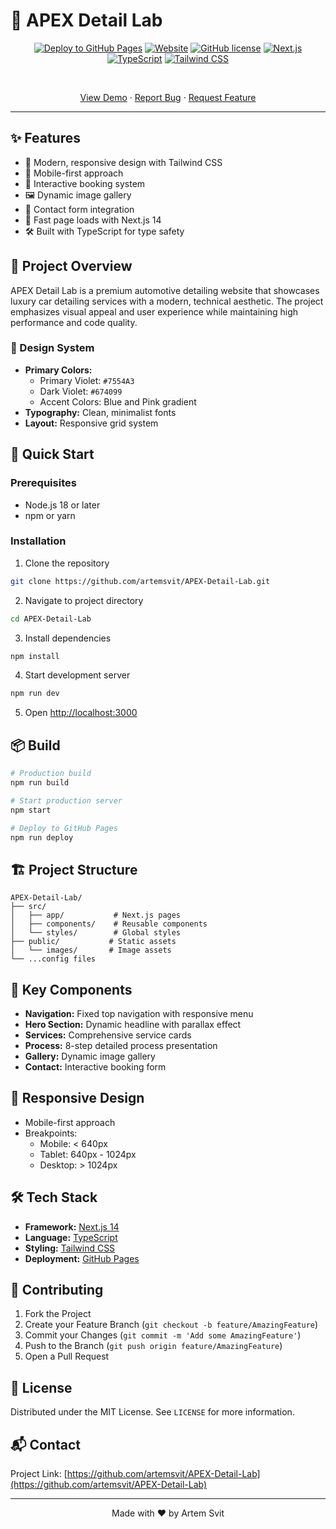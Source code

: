 # 🚗 APEX Detail Lab

<div align="center">

[![Deploy to GitHub Pages](https://github.com/artemsvit/APEX-Detail-Lab/actions/workflows/deploy.yml/badge.svg)](https://github.com/artemsvit/APEX-Detail-Lab/actions/workflows/deploy.yml)
[![Website](https://img.shields.io/website?url=https%3A%2F%2Fartemsvit.github.io%2FAPEX-Detail-Lab)](https://artemsvit.github.io/APEX-Detail-Lab)
[![GitHub license](https://img.shields.io/github/license/artemsvit/APEX-Detail-Lab)](https://github.com/artemsvit/APEX-Detail-Lab/blob/main/LICENSE)
[![Next.js](https://img.shields.io/badge/Next.js-14.0.3-black)](https://nextjs.org/)
[![TypeScript](https://img.shields.io/badge/TypeScript-5.3.2-blue)](https://www.typescriptlang.org/)
[![Tailwind CSS](https://img.shields.io/badge/Tailwind%20CSS-3.3.5-38B2AC)](https://tailwindcss.com/)

<br />

[View Demo](https://artemsvit.github.io/APEX-Detail-Lab) · [Report Bug](https://github.com/artemsvit/APEX-Detail-Lab/issues) · [Request Feature](https://github.com/artemsvit/APEX-Detail-Lab/issues)

---

</div>

## ✨ Features

- 🎨 Modern, responsive design with Tailwind CSS
- 📱 Mobile-first approach
- 🔄 Interactive booking system
- 🖼️ Dynamic image gallery
- 📝 Contact form integration
- 🚀 Fast page loads with Next.js 14
- 🛠️ Built with TypeScript for type safety

## 🎯 Project Overview

APEX Detail Lab is a premium automotive detailing website that showcases luxury car detailing services with a modern, technical aesthetic. The project emphasizes visual appeal and user experience while maintaining high performance and code quality.

### 🎨 Design System

- **Primary Colors:**
  - Primary Violet: `#7554A3`
  - Dark Violet: `#674099`
  - Accent Colors: Blue and Pink gradient
- **Typography:** Clean, minimalist fonts
- **Layout:** Responsive grid system

## 🚀 Quick Start

### Prerequisites

- Node.js 18 or later
- npm or yarn

### Installation

1. Clone the repository
```bash
git clone https://github.com/artemsvit/APEX-Detail-Lab.git
```

2. Navigate to project directory
```bash
cd APEX-Detail-Lab
```

3. Install dependencies
```bash
npm install
```

4. Start development server
```bash
npm run dev
```

5. Open [http://localhost:3000](http://localhost:3000)

## 📦 Build

```bash
# Production build
npm run build

# Start production server
npm start

# Deploy to GitHub Pages
npm run deploy
```

## 🏗️ Project Structure

```
APEX-Detail-Lab/
├── src/
│   ├── app/           # Next.js pages
│   ├── components/    # Reusable components
│   └── styles/        # Global styles
├── public/           # Static assets
│   └── images/       # Image assets
└── ...config files
```

## 🧩 Key Components

- **Navigation:** Fixed top navigation with responsive menu
- **Hero Section:** Dynamic headline with parallax effect
- **Services:** Comprehensive service cards
- **Process:** 8-step detailed process presentation
- **Gallery:** Dynamic image gallery
- **Contact:** Interactive booking form

## 📱 Responsive Design

- Mobile-first approach
- Breakpoints:
  - Mobile: < 640px
  - Tablet: 640px - 1024px
  - Desktop: > 1024px

## 🛠️ Tech Stack

- **Framework:** [Next.js 14](https://nextjs.org/)
- **Language:** [TypeScript](https://www.typescriptlang.org/)
- **Styling:** [Tailwind CSS](https://tailwindcss.com/)
- **Deployment:** [GitHub Pages](https://pages.github.com/)

## 🤝 Contributing

1. Fork the Project
2. Create your Feature Branch (`git checkout -b feature/AmazingFeature`)
3. Commit your Changes (`git commit -m 'Add some AmazingFeature'`)
4. Push to the Branch (`git push origin feature/AmazingFeature`)
5. Open a Pull Request

## 📄 License

Distributed under the MIT License. See `LICENSE` for more information.

## 📬 Contact

Project Link: [https://github.com/artemsvit/APEX-Detail-Lab](https://github.com/artemsvit/APEX-Detail-Lab)

---

<div align="center">
Made with ❤️ by Artem Svit
</div>

